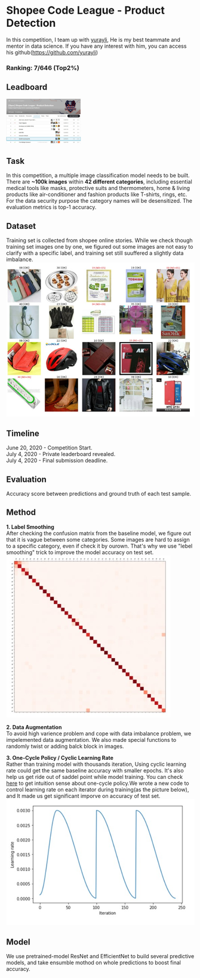# Shopee Code League - Product Detection  
In this competition, I team up with [yurayli](https://github.com/yurayli), He is my best teammate and mentor in data science. If you have any interest with him, you can access his github(https://github.com/yurayli)
### Ranking: 7/646 (Top2%)
## Leadboard 
<img src="pic/leadboard2.jpg" alt="drawing" width="200"/>


## Task
In this competition, a multiple image classification model needs to be built. There are **~100k images** within **42 different categories**, including essential medical tools like masks, protective suits and thermometers, home & living products like air-conditioner and fashion products like T-shirts, rings, etc. For the data security purpose the category names will be desensitized. The evaluation metrics is top-1 accuracy.

## Dataset
Training set is collected from shopee online stories. While we check though training set images one by one, we figured out some images are not easy to clarify with a specific label, and training set still suuffered a slightly data imbalance.<br>
<img src="pic/dataset.jpg">

## Timeline
June 20, 2020 - Competition Start.<br>
July 4, 2020 - Private leaderboard revealed.<br>
July 4, 2020 - Final submission deadline.<br>

## Evaluation
Accuracy score between predictions and ground truth of each test sample.

## Method
**1. Label Smoothing**<br>
After checking the confusion matrix from the baseline model, we figure out that it is vague between some categories. Some images are hard to assign to a specific category, 
even if check it by ourown. That's why we use "lebel smoothing" trick to improve the model accuracy on test set.<br>
<img src="pic/confusion_matrix2.jpg"><br>

**2. Data Augmentation**<br>
To avoid high varience problem and cope with data imbalance problem, we impelemented data augmentation. We also made special functions to randomly twist or adding balck block in images.<br>

**3. One-Cycle Policy / Cyclic Learning Rate**<br>
Rather than training model with thousands iteration, Using cyclic learning rate could get the same baseline accuracy with smaller epochs. It's also help us get ride out of saddel point while model training. You can check [here](https://towardsdatascience.com/finding-good-learning-rate-and-the-one-cycle-policy-7159fe1db5d6) to get intuition sense about one-cycle policy.We wrote a new code to control learning rate on each iterator during training(as the picture below), and It made us get significant imporve on accuracy of test set.<br>
<img src="pic/cycling.jpg"><br>

## Model
We use pretrained-model ResNet and EfficientNet to build several predictive models, and take ensumble mothod on whole predictions to boost final accuracy.<br>
